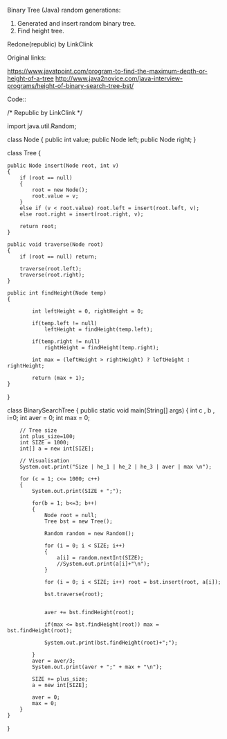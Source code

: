 Binary Tree (Java) random generations:

1. Generated and insert random binary tree.
2. Find height tree.


Redone(republic) by LinkClink




Original links:

https://www.javatpoint.com/program-to-find-the-maximum-depth-or-height-of-a-tree
http://www.java2novice.com/java-interview-programs/height-of-binary-search-tree-bst/



Code::

/* Republic by LinkClink */

import java.util.Random;

class Node
{
    public int value;
    public Node left;
    public Node right;
}

class Tree
{

    public Node insert(Node root, int v)
    {
        if (root == null)
        {
            root = new Node();
            root.value = v;
        }
        else if (v < root.value) root.left = insert(root.left, v);
        else root.right = insert(root.right, v);

        return root;
    }

    public void traverse(Node root)
    {
        if (root == null) return;

        traverse(root.left);
        traverse(root.right);
    }

    public int findHeight(Node temp)
    {

            int leftHeight = 0, rightHeight = 0;

            if(temp.left != null)
                leftHeight = findHeight(temp.left);

            if(temp.right != null)
                rightHeight = findHeight(temp.right);

            int max = (leftHeight > rightHeight) ? leftHeight : rightHeight;

            return (max + 1);
    }
}

class BinarySearchTree
{
    public static void main(String[] args)
    {
        int c , b , i=0;
        int aver = 0;
        int max = 0;

        // Tree size
        int plus_size=100;
        int SIZE = 1000;
        int[] a = new int[SIZE];

        // Visualisation
        System.out.print("Size | he_1 | he_2 | he_3 | aver | max \n");

        for (c = 1; c<= 1000; c++)
        {
            System.out.print(SIZE + ";");

            for(b = 1; b<=3; b++)
            {
                Node root = null;
                Tree bst = new Tree();

                Random random = new Random();

                for (i = 0; i < SIZE; i++)
                {
                    a[i] = random.nextInt(SIZE);
                    //System.out.print(a[i]+"\n");
                }

                for (i = 0; i < SIZE; i++) root = bst.insert(root, a[i]);

                bst.traverse(root);


                aver += bst.findHeight(root);

                if(max <= bst.findHeight(root)) max = bst.findHeight(root);

                System.out.print(bst.findHeight(root)+";");

            }
            aver = aver/3;
            System.out.print(aver + ";" + max + "\n");

            SIZE += plus_size;
            a = new int[SIZE];

            aver = 0;
            max = 0;
        }
    }
}

